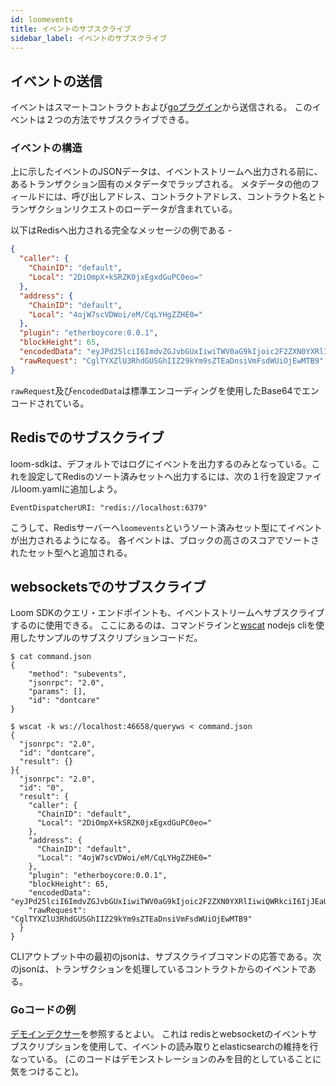 ```yaml
---
id: loomevents
title: イベントのサブスクライブ
sidebar_label: イベントのサブスクライブ
---
```

## イベントの送信

イベントはスマートコントラクトおよび[goプラグイン](./goloomevents)から送信される。 このイベントは２つの方法でサブスクライブできる。

### イベントの構造

上に示したイベントのJSONデータは、イベントストリームへ出力される前に、あるトランザクション固有のメタデータでラップされる。 メタデータの他のフィールドには、呼び出しアドレス、コントラクトアドレス、コントラクト名とトランザクションリクエストのローデータが含まれている。

以下はRedisへ出力される完全なメッセージの例である -

```json
{
  "caller": {
    "ChainID": "default",
    "Local": "2DiOmpX+kSRZK0jxEgxdGuPC0eo="
  },
  "address": {
    "ChainID": "default",
    "Local": "4ojW7scVDWoi/eM/CqLYHgZZHE0="
  },
  "plugin": "etherboycore:0.0.1",
  "blockHeight": 65,
  "encodedData": "eyJPd25lciI6ImdvZGJvbGUxIiwiTWV0aG9kIjoic2F2ZXN0YXRlIiwiQWRkciI6IjJEaU9tcFgra1NSWkswanhFZ3hkR3VQQzBlbz0iLCJWYWx1ZSI6MTAxMH0=",
  "rawRequest": "CglTYXZlU3RhdGUSGhIIZ29kYm9sZTEaDnsiVmFsdWUiOjEwMTB9"
}
```

`rawRequest`及び`encodedData`は標準エンコーディングを使用したBase64でエンコードされている。

## Redisでのサブスクライブ

loom-sdkは、デフォルトではログにイベントを出力するのみとなっている。これを設定してRedisのソート済みセットへ出力するには、次の１行を設定ファイルloom.yamlに追加しよう。

    EventDispatcherURI: "redis://localhost:6379"
    

こうして、Redisサーバーへ`loomevents`というソート済みセット型にてイベントが出力されるようになる。 各イベントは、ブロックの高さのスコアでソートされたセット型へと追加される。

## websocketsでのサブスクライブ

Loom SDKのクエリ・エンドポイントも、イベントストリームへサブスクライブするのに使用できる。 ここにあるのは、コマンドラインと[wscat](https://www.npmjs.com/package/wscat2) nodejs cliを使用したサンプルのサブスクリプションコードだ。

    $ cat command.json
    {
        "method": "subevents",
        "jsonrpc": "2.0",
        "params": [],
        "id": "dontcare"
    }
    
    $ wscat -k ws://localhost:46658/queryws < command.json
    {
      "jsonrpc": "2.0",
      "id": "dontcare",
      "result": {}
    }{
      "jsonrpc": "2.0",
      "id": "0",
      "result": {
        "caller": {
          "ChainID": "default",
          "Local": "2DiOmpX+kSRZK0jxEgxdGuPC0eo="
        },
        "address": {
          "ChainID": "default",
          "Local": "4ojW7scVDWoi/eM/CqLYHgZZHE0="
        },
        "plugin": "etherboycore:0.0.1",
        "blockHeight": 65,
        "encodedData": "eyJPd25lciI6ImdvZGJvbGUxIiwiTWV0aG9kIjoic2F2ZXN0YXRlIiwiQWRkciI6IjJEaU9tcFgra1NSWkswanhFZ3hkR3VQQzBlbz0iLCJWYWx1ZSI6MTAxMH0=",
        "rawRequest": "CglTYXZlU3RhdGUSGhIIZ29kYm9sZTEaDnsiVmFsdWUiOjEwMTB9"
      }
    }
    

CLIアウトプット中の最初のjsonは、サブスクライブコマンドの応答である。次のjsonは、トランザクションを処理しているコントラクトからのイベントである。

### Goコードの例

[デモインデクサー](https://github.com/loomnetwork/etherboy-core/blob/master/tools/cli/indexer/etherboyindexer.go)を参照するとよい。 これは redisとwebsocketのイベントサブスクリプションを使用して、イベントの読み取りとelasticsearchの維持を行なっている。 (このコードはデモンストレーションのみを目的としていることに気をつけること)。